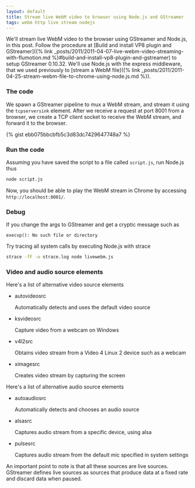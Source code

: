 ```yaml
---
layout: default
title: Stream live WebM video to browser using Node.js and GStreamer
tags: webm http live stream nodejs
---
```


We'll stream live WebM video to the browser using GStreamer and Node.js, in this post. Follow the procedure at [Build and install VP8 plugin and GStreamer]({% link _posts/2011/2011-04-07-live-webm-video-streaming-with-flumotion.md %}#build-and-install-vp8-plugin-and-gstreamer) to setup GStreamer 0.10.32. We'll use Node.js with the express middleware, that we used previously to [stream a WebM file]({% link _posts/2011/2011-04-25-stream-webm-file-to-chrome-using-node.js.md %}).

### The code

We spawn a GStreamer pipeline to mux a WebM stream, and stream it using the `tcpserversink` element. After we receive a request at port 8001 from a browser, we create a TCP client socket to receive the WebM stream, and forward it to the browser.

{% gist ebb075bbcbfb5c3d83dc7429647748a7 %}

### Run the code

Assuming you have saved the script to a file called `script.js`, run Node.js thus

```bash
node script.js
```

Now, you should be able to play the WebM stream in Chrome by accessing `http://localhost:8001/`.

### Debug

If you change the args to GStreamer and get a cryptic message such as

```text
execvp(): No such file or directory
```

Try tracing all system calls by executing Node.js with strace

```bash
strace -fF -o strace.log node livewebm.js
```

### Video and audio source elements

Here's a list of alternative video source elements

* autovideosrc

    Automatically detects and uses the default video source

* ksvideosrc

    Capture video from a webcam on Windows

* v4l2src

    Obtains video stream from a Video 4 Linux 2 device such as a webcam

* ximagesrc

    Creates video stream by capturing the screen

Here's a list of alternative audio source elements

* autoaudiosrc

    Automatically detects and chooses an audio source

* alsasrc

    Captures audio stream from a specific device, using alsa

* pulsesrc

    Captures audio stream from the default mic specified in system settings

An important point to note is that all these sources are live sources. GStreamer defines live sources as sources that produce data at a fixed rate and discard data when paused.
